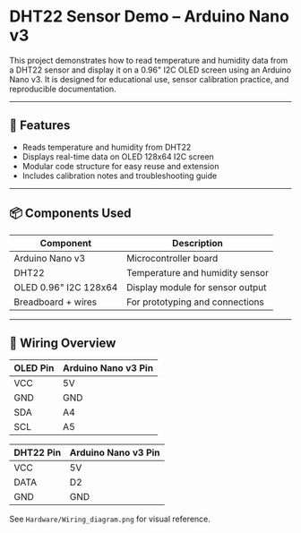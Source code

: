 # DHT22 Sensor Demo – Arduino Nano v3

This project demonstrates how to read temperature and humidity data from a DHT22 sensor and display it on a 0.96" I2C OLED screen using an Arduino Nano v3. It is designed for educational use, sensor calibration practice, and reproducible documentation.

---

## 🧩 Features

- Reads temperature and humidity from DHT22
- Displays real-time data on OLED 128x64 I2C screen
- Modular code structure for easy reuse and extension
- Includes calibration notes and troubleshooting guide

---

## 📦 Components Used

| Component             | Description                          |
|-----------------------|--------------------------------------|
| Arduino Nano v3       | Microcontroller board                |
| DHT22                 | Temperature and humidity sensor      |
| OLED 0.96" I2C 128x64 | Display module for sensor output     |
| Breadboard + wires    | For prototyping and connections      |

---

## 🔌 Wiring Overview

| OLED Pin | Arduino Nano v3 Pin |
|----------|---------------------|
| VCC      | 5V                  |
| GND      | GND                 |
| SDA      | A4                  |
| SCL      | A5                  |

| DHT22 Pin | Arduino Nano v3 Pin |
|-----------|---------------------|
| VCC       | 5V                  |
| DATA      | D2                  |
| GND       | GND                 |

See `Hardware/Wiring_diagram.png` for visual reference.

